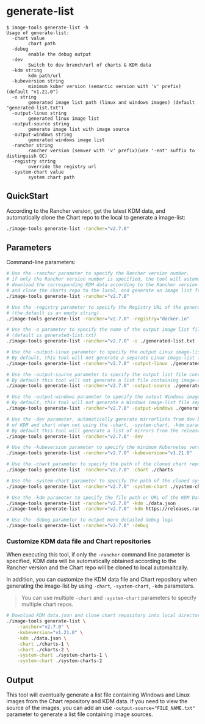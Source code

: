 # generate-list

```console
$ image-tools generate-list -h
Usage of generate-list:
  -chart value
        chart path
  -debug
        enable the debug output
  -dev
        Switch to dev branch/url of charts & KDM data
  -kdm string
        kdm path/url
  -kubeversion string
        minimum kuber version (semantic version with 'v' prefix) (default "v1.21.0")
  -o string
        generated image list path (linux and windows images) (default "generated-list.txt")
  -output-linux string
        generated linux image list
  -output-source string
        generate image list with image source
  -output-windows string
        generated windows image list
  -rancher string
        rancher version (semver with 'v' prefix)(use '-ent' suffix to distinguish GC)
  -registry string
        override the registry url
  -system-chart value
        system chart path
```

## QuickStart

According to the Rancher version, get the latest KDM data, and automatically clone the Chart repo to the local to generate a image-list:

```sh
./image-tools generate-list -rancher="v2.7.0"
```

## Parameters

Command-line parameters:

```sh
# Use the -rancher parameter to specify the Rancher version number.
# if only the Rancher version number is specified, the tool will automatically
# download the corresponding KDM data according to the Rancher version number,
# and clone the charts repo to the local, and generate an image list from them.
./image-tools generate-list -rancher="v2.7.0"

# Use the -registry parameter to specify the Registry URL of the generated image
# (the default is an empty string)
./image-tools generate-list -rancher="v2.7.0" -registry="docker.io"

# Use the -o parameter to specify the name of the output image list file
# (default is generated-list.txt)
./image-tools generate-list -rancher="v2.7.0" -o ./generated-list.txt

# Use the -output-linux parameter to specify the output Linux image-list file
# By default, this tool will not generate a separate Linux image-list file
./image-tools generate-list -rancher="v2.7.0" -output-linux ./generated-list-linux.txt

# Use the -output-source parameter to specify the output list file containing the image-source
# By default this tool will not generate a list file containing image-sources
./image-tools generate-list -rancher="v2.7.0" -output-source ./generated-list-source.txt

# Use the -output-windows parameter to specify the output Windows image-list file
# By default, this tool will not generate a Windows image-list file separately
./image-tools generate-list -rancher="v2.7.0" -output-windows ./generated-list-windows.txt

# Use the -dev parameter, automatically generate mirrorlists from dev branches
# of KDM and chart when not using the -chart, -system-chart, -kdm parameters,
# By default this tool will generate a list of mirrors from the release branch
./image-tools generate-list -rancher="v2.7.0" -dev

# Use the -kubeversion parameter to specify the minimum Kubernetes version (default v1.21.0)
./image-tools generate-list -rancher="v2.7.0" -kubeversion="v1.21.0"

# Use the -chart parameter to specify the path of the cloned chart repository
./image-tools generate-list -rancher="v2.7.0" -chart ./charts

# Use the -system-chart parameter to specify the path of the cloned system-chart repository
./image-tools generate-list -rancher="v2.7.0" -system-chart ./system-chart

# Use the -kdm parameter to specify the file path or URL of the KDM Data file
./image-tools generate-list -rancher="v2.7.0" -kdm ./data.json
./image-tools generate-list -rancher="v2.7.0" -kdm https://releases.rancher.com/kontainer-driver-metadata/release-v2.7/data.json

# Use the -debug parameter to output more detailed debug logs
./image-tools generate-list -rancher="v2.7.0" -debug
```

### Customize KDM data file and Chart repositories

When executing this tool, if only the `-rancher` command line parameter is specified,
KDM data will be automatically obtained according to the Rancher version and the Chart repo will be cloned to local automaitcally.

In addition, you can customize the KDM data file and Chart repository when generating the image-list
by using `-chart`, `-system-chart`, `-kdm` parameters.

> You can use multiple `-chart` and `-system-chart` parameters to specify multiple chart repos.

```sh
# Download KDM data.json and clone chart repository into local directory first.
./image-tools generate-list \
    -rancher="v2.7.0" \
    -kubeversion="v1.21.0" \
    -kdm ./data.json \
    -chart ./charts-1 \
    -chart ./charts-2 \
    -system-chart ./system-charts-1 \
    -system-chart ./system-charts-2
```

## Output

This tool will eventually generate a list file containing Windows and Linux images
from the Chart repository and KDM data. If you need to view the source of the images,
you can add an use `-output-source="FILE_NAME.txt"` parameter  to generate a list file
containing image sources.
